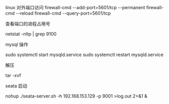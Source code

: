 linux 对外端口访问
firewall-cmd --add-port=5601/tcp --permanent
firewall-cmd --reload
firewall-cmd --query-port=5601/tcp

查看端口的进程占用号

netstat -nltp | grep 9100

mysql 操作

sudo systemctl start mysqld.service
sudo systemctl restart mysqld.service

解压

tar  -xvf

seata  启动

nohup ./seata-server.sh -h 192.168.153.129 -p 9001 >log.out 2>&1 &
